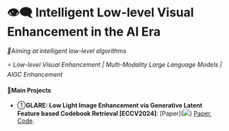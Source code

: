 # 👁️‍🗨️ Intelligent Low-level Visual Enhancement in the AI Era

_🔖Aiming at intelligent low-level algorithms_

⭐ _Low-level Visual Enhancement | Multi-Modality Large Language Models | AIGC Enhancement_

#### 📖Main Projects

- ①**GLARE: Low Light Image Enhancement via Generative Latent Feature based Codebook Retrieval [ECCV2024]**:  [Paper](<a href="https://arxiv.org/abs/2309.14181"><img src="https://img.shields.io/badge/Arxiv-2309:14181-red"/></a>) [Paper](https://arxiv.org/pdf/2407.12431), [Code](https://github.com/LowLevelAI/GLARE). 


